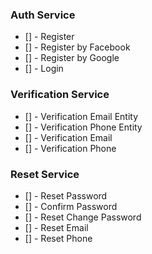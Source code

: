 ### Auth Service

- [] - Register
- [] - Register by Facebook
- [] - Register by Google
- [] - Login

### Verification Service

- [] - Verification Email Entity
- [] - Verification Phone Entity
- [] - Verification Email
- [] - Verification Phone

### Reset Service

- [] - Reset Password
- [] - Confirm Password
- [] - Reset Change Password
- [] - Reset Email
- [] - Reset Phone